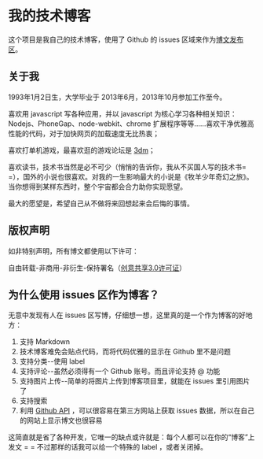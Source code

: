 # 我的技术博客

这个项目是我自己的技术博客，使用了 Github 的 issues 区域来作为[博文发布区](https://github.com/lmk123/blog/issues)。

## 关于我

1993年1月2日生，大学毕业于 2013年6月，2013年10月参加工作至今。

喜欢用 javascript 写各种应用，并以 javascript 为核心学习各种相关知识：Nodejs、PhoneGap、node-webkit、chrome 扩展程序等等……喜欢干净优雅高性能的代码，对于加快网页的加载速度无比热衷；

喜欢打单机游戏，最喜欢逛的游戏论坛是 [3dm](http://bbs.3dmgame.com/)；

喜欢读书，技术书当然是必不可少（悄悄的告诉你，我从不买国人写的技术书= =），国外的小说也很喜欢。对我的一生影响最大的小说是《牧羊少年奇幻之旅》。当你想得到某样东西时，整个宇宙都会合力助你实现愿望。

最大的愿望是，希望自己从不做将来回想起来会后悔的事情。

## 版权声明
如非特别声明，所有博文都使用以下许可：

自由转载-非商用-非衍生-保持署名（[创意共享3.0许可证](http://creativecommons.org/licenses/by-nc-nd/3.0/deed.zh)）

## 为什么使用 issues 区作为博客？

无意中发现有人在 issues 区写博，仔细想一想，这里真的是一个作为博客的好地方：

1. 支持 Markdown
2. 技术博客难免会贴点代码，而将代码优雅的显示在 Github 里不是问题
3. 支持分类--使用 label
4. 支持评论--虽然必须得有一个 Github 账号。而且评论支持 @ 功能
5. 支持图片上传--简单的将图片上传到博客项目里，就能在 issues 里引用图片了
6. 支持搜索
7. 利用 [Github API](https://developer.github.com/v3/issues/) ，可以很容易在第三方网站上获取 issues 数据，所以在自己的网站上显示博文也很容易

这简直就是省了各种开发，它唯一的缺点或许就是：每个人都可以在你的“博客”上发文 = = 不过那样的话我可以给一个特殊的 label ，或者关闭掉。

